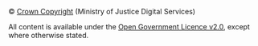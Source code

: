 &copy; [Crown Copyright](http://www.nationalarchives.gov.uk/information-management/our-services/crown-copyright.htm) (Ministry of Justice Digital Services)

All content is available under the [Open Government Licence v2.0](http://www.nationalarchives.gov.uk/doc/open-government-licence/version/2/), except where otherwise stated.
